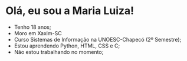 # Olá, eu sou a Maria Luiza!
- Tenho 18 anos;
- Moro em Xaxim-SC
- Curso Sistemas de Informação na UNOESC-Chapecó (2º Semestre);
- Estou aprendendo Python, HTML, CSS e C;
- Não estou trabalhando no momento;

